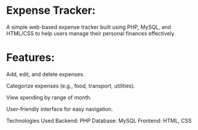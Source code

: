 # Expense Tracker:

A simple web-based expense tracker built using PHP, MySQL, and HTML/CSS to help users manage their personal finances effectively.

# Features:

Add, edit, and delete expenses.

Categorize expenses (e.g., food, transport, utilities).

View spending by range of month.

User-friendly interface for easy navigation.

Technologies Used
Backend: PHP
Database: MySQL
Frontend: HTML, CSS
